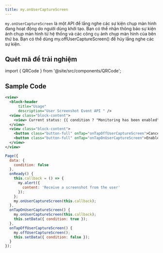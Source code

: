 ```yaml
---
title: my.onUserCaptureScreen
---
```


`my.onUserCaptureScreen` là một API để lắng nghe các sự kiện chụp màn hình đang hoạt động do người dùng khởi tạo. Bạn có thể nhận thông báo sự kiện ảnh chụp màn hình từ hệ thống và các công cụ ảnh chụp màn hình của bên thứ ba. Bạn có thể dùng my.offUserCaptureScreen() để hủy lắng nghe các sự kiện.

## Quét mã để trải nghiệm

import { QRCode } from '@site/src/components/QRCode';

<QRCode page="pages/api/user-screenshot-event/index" />

## Sample Code

```xml
<view>
  <block-header
      title="Usage"
      description="User Screenshot Event API " />
  <view class="block-content">
    <view> Current status: {{ condition ? "Monitoring has been enabled" : 'Monitoring has been canceled' }} </view>
  </view>
  <view class="block-content">
    <button class="button-full" onTap="onTapOffUserCaptureScreen">Cancel listening for screen events</button>
    <button class="button-full" onTap="onTapOnUserCaptureScreen">Enable listening for screen events</button>
  </view>
</view>
```

```js
Page({
  data: {
    condition: false
  },
  onReady() {
    this.callback = () => {
      my.alert({
        content: 'Receive a screenshot from the user'
      });
    };
    my.onUserCaptureScreen(this.callback);
  },
  onTapOnUserCaptureScreen() {
    my.onUserCaptureScreen(this.callback);
    this.setData({ condition: true });
  },
  onTapOffUserCaptureScreen() {
    my.offUserCaptureScreen();
    this.setData({ condition: false });
  }
});
```
